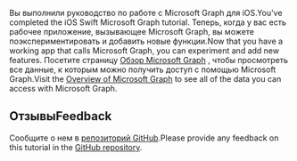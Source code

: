 <!-- markdownlint-disable MD002 MD041 -->

<span data-ttu-id="1a46a-101">Вы выполнили руководство по работе с Microsoft Graph для iOS.</span><span class="sxs-lookup"><span data-stu-id="1a46a-101">You've completed the iOS Swift Microsoft Graph tutorial.</span></span> <span data-ttu-id="1a46a-102">Теперь, когда у вас есть рабочее приложение, вызывающее Microsoft Graph, вы можете поэкспериментировать и добавить новые функции.</span><span class="sxs-lookup"><span data-stu-id="1a46a-102">Now that you have a working app that calls Microsoft Graph, you can experiment and add new features.</span></span> <span data-ttu-id="1a46a-103">Посетите страницу [Обзор Microsoft Graph](/graph/overview) , чтобы просмотреть все данные, к которым можно получить доступ с помощью Microsoft Graph.</span><span class="sxs-lookup"><span data-stu-id="1a46a-103">Visit the [Overview of Microsoft Graph](/graph/overview) to see all of the data you can access with Microsoft Graph.</span></span>

## <a name="feedback"></a><span data-ttu-id="1a46a-104">Отзывы</span><span class="sxs-lookup"><span data-stu-id="1a46a-104">Feedback</span></span>

<span data-ttu-id="1a46a-105">Сообщите о нем в [репозиторий GitHub](https://github.com/microsoftgraph/msgraph-training-ios-swift).</span><span class="sxs-lookup"><span data-stu-id="1a46a-105">Please provide any feedback on this tutorial in the [GitHub repository](https://github.com/microsoftgraph/msgraph-training-ios-swift).</span></span>
